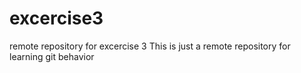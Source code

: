 # excercise3
remote repository for excercise 3
This is just a remote repository for learning git behavior
